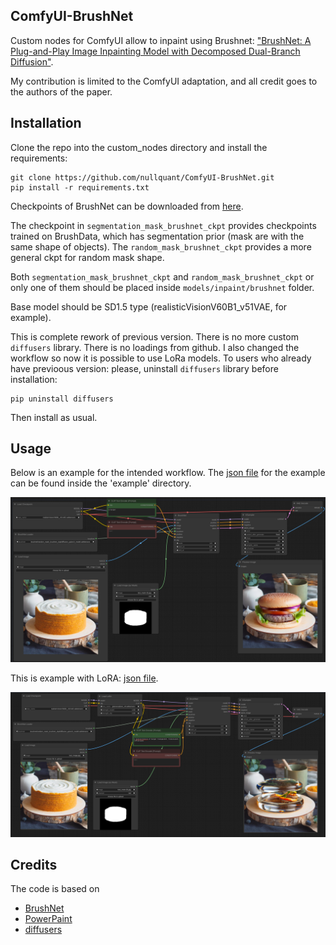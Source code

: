 ## ComfyUI-BrushNet

Custom nodes for ComfyUI allow to inpaint using Brushnet:  ["BrushNet: A Plug-and-Play Image Inpainting Model with Decomposed Dual-Branch Diffusion"](https://arxiv.org/abs/2403.06976).

My contribution is limited to the ComfyUI adaptation, and all credit goes to the authors of the paper.


## Installation

Clone the repo into the custom_nodes directory and install the requirements:

```
git clone https://github.com/nullquant/ComfyUI-BrushNet.git
pip install -r requirements.txt
```

Checkpoints of BrushNet can be downloaded from [here](https://drive.google.com/drive/folders/1fqmS1CEOvXCxNWFrsSYd_jHYXxrydh1n?usp=drive_link). 

The checkpoint in `segmentation_mask_brushnet_ckpt` provides checkpoints trained on BrushData, which has segmentation prior (mask are with the same shape of objects). The `random_mask_brushnet_ckpt` provides a more general ckpt for random mask shape.

Both `segmentation_mask_brushnet_ckpt` and `random_mask_brushnet_ckpt` or only one of them should be placed inside `models/inpaint/brushnet` folder.

Base model should be SD1.5 type (realisticVisionV60B1_v51VAE, for example).

This is complete rework of previous version. There is no more custom `diffusers` library. 
There is no loadings from github. I also changed the workflow so now it is possible to use LoRa models.
To users who already have previoous version: please, uninstall `diffusers` library before installation:

```
pip uninstall diffusers
```

Then install as usual.

## Usage

Below is an example for the intended workflow. The [json file](example/BrushNet_basic.json) for the example can be found inside the 'example' directory.

![example workflow](example/BrushNet_basic.png?raw=true)

This is example with LoRA: [json file](example/BrushNet_with_LoRA.json).

![example workflow](example/BrushNet_with_LoRA.png?raw=true)


## Credits

The code is based on 

- [BrushNet](https://github.com/TencentARC/BrushNet)
- [PowerPaint](https://github.com/zhuang2002/PowerPaint)
- [diffusers](https://github.com/huggingface/diffusers)
